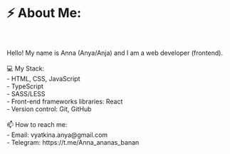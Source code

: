# ⚡ About Me:
<br>
<br>Hello! My name is Anna (Anya/Anja) and I am a web developer (frontend).<br>
<br>💻 My Stack:<br>
- HTML, CSS, JavaScript<br>
- TypeScript<br>
- SASS/LESS<br>
- Front-end frameworks libraries: React<br>
- Version control: Git, GitHub<br><br>
📫 How to reach me:<br>- Email: vyatkina.anya@gmail.com<br>
- Telegram: https://t.me/Anna_ananas_banan<br>

<!--
**AnnaVyatkina/AnnaVyatkina** is a ✨ _special_ ✨ repository because its `README.md` (this file) appears on your GitHub profile.

Here are some ideas to get you started:

- 🔭 I’m currently working on ...
- 🌱 I’m currently learning ...
- 👯 I’m looking to collaborate on ...
- 🤔 I’m looking for help with ...
- 💬 Ask me about ...
- 📫 How to reach me: ...
- 😄 Pronouns: ...
- ⚡ Fun fact: ...
-->
